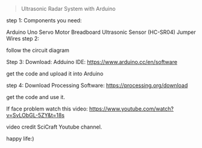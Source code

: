 > Ultrasonic Radar System with Arduino



step 1: Components you need:

Arduino Uno
Servo Motor
Breadboard
Ultrasonic Sensor (HC-SR04)
Jumper Wires
step 2:

follow the circuit diagram

Step 3: Download: Adduino IDE: https://www.arduino.cc/en/software

get the code and upload it into Arduino

step 4: Download Processing Software: https://processing.org/download

get the code and use it.

If face problem watch this video: https://www.youtube.com/watch?v=SvLObGL-5ZY&t=18s

video credit SciCraft Youtube channel.

happy life:)
